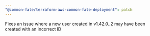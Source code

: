 ```yaml
---
"@common-fate/terraform-aws-common-fate-deployment": patch
---
```


Fixes an issue where a new user created in v1.42.0..2 may have been created with an incorrect ID
